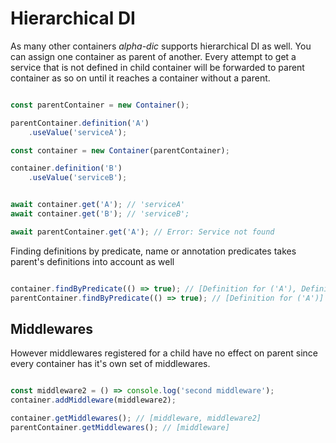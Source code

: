# Hierarchical DI

As many other containers _alpha-dic_ supports hierarchical DI as well. You can assign one container as parent of another. Every attempt to get a service that is not defined in child container will be forwarded to parent container as so on until it reaches a container without a parent.
```typescript

const parentContainer = new Container();

parentContainer.definition('A')
    .useValue('serviceA');

const container = new Container(parentContainer);

container.definition('B')
    .useValue('serviceB');


await container.get('A'); // 'serviceA'
await container.get('B'); // 'serviceB';

await parentContainer.get('A'); // Error: Service not found
```

Finding definitions by predicate, name or annotation predicates takes parent's definitions into account as well
```typescript

container.findByPredicate(() => true); // [Definition for ('A'), Definition for ('B')]
parentContainer.findByPredicate(() => true); // [Definition for ('A')]

```

## Middlewares

However middlewares registered for a child have no effect on parent since every container has it's own set of middlewares.

```typescript

const middleware2 = () => console.log('second middleware');
container.addMiddleware(middleware2);

container.getMiddlewares(); // [middleware, middleware2]
parentContainer.getMiddlewares(); // [middleware]
```